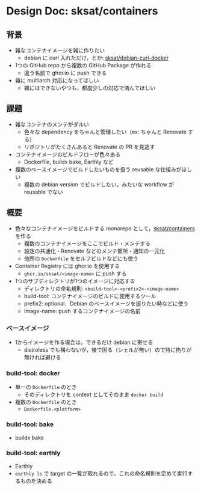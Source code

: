 # Design Doc: sksat/containers

## 背景

- 雑なコンテナイメージを雑に作りたい
  - debian に curl 入れただけ，とか: [sksat/debian-curl-docker](https://github.com/sksat/debian-curl-docker)
- 1つの GitHub repo から複数の GitHub Package が作れる
  - 違う名前で ghcr.io に push できる
- 雑に multiarch 対応になってほしい
  - 雑にはできないやつも，都度少しの対応で済んでほしい

## 課題

- 雑なコンテナのメンテがダルい
  - 色々な dependency をちゃんと管理したい（ex: ちゃんと Renovate する）
  - リポジトリがたくさんあると Renovate の PR を見逃す
- コンテナイメージのビルドフローが色々ある
  - Dockerfile, buildx bake, Earthly など
- 複数のベースイメージでビルドしたいものを扱う reusable な仕組みがほしい
  - 複数の debian version でビルドしたい，みたいな workflow が reusable でない

## 概要

- 色々なコンテナイメージをビルドする monorepo として，[sksat/containers](https://github.com/sksat/containers) を作る
  - 複数のコンテナイメージをここでビルド・メンテする
  - 設定の共通化・Renovate などのメンテ箇所・通知の一元化
  - 他所の `Dockerfile` をセルフビルドなどにも使う
- Container Registry には ghcr.io を使用する
  - `ghcr.io/sksat/<image-name>` に push する
- 1つのサブディレクトリが1つのイメージに対応する
  - ディレクトリの命名規則: `<build-tool>-<prefix2>-<image-name>`
  - build-tool: コンテナイメージのビルドに使用するツール
  - prefix2: optional．Debian のベースイメージを振りたい時などに使う
  - image-name: push するコンテナイメージの名前

### ベースイメージ
- 1からイメージを作る場合は，できるだけ debian に寄せる
  - distroless でも構わないが，後で困る（シェルが無い）ので特に拘りが無ければ避ける

### build-tool: docker

- 単一の `Dockerfile` のとき
  - そのディレクトリを context としてそのまま `docker build`
- 複数の `Dockerfile` のとき
  - `Dockerfile.<platform>`

### build-tool: bake

- buildx bake

### build-tool: earthly

- Earthly
- `earthly ls` で target の一覧が取れるので，これの命名規則を定めて実行するものを決める
